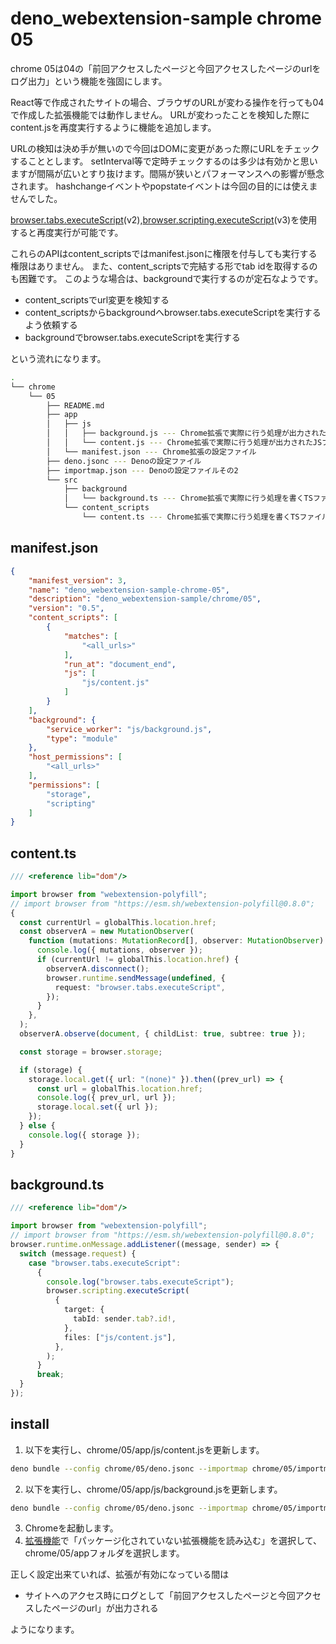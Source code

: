 # deno_webextension-sample chrome 05

chrome 05は04の「前回アクセスしたページと今回アクセスしたページのurlをログ出力」という機能を強固にします。

React等で作成されたサイトの場合、ブラウザのURLが変わる操作を行っても04で作成した拡張機能では動作しません。
URLが変わったことを検知した際にcontent.jsを再度実行するように機能を追加します。

URLの検知は決め手が無いので今回はDOMに変更があった際にURLをチェックすることとします。
setInterval等で定時チェックするのは多少は有効かと思いますが間隔が広いとすり抜けます。間隔が狭いとパフォーマンスへの影響が懸念されます。
hashchangeイベントやpopstateイベントは今回の目的には使えませんでした。

[browser.tabs.executeScript](https://developer.mozilla.org/ja/docs/Mozilla/Add-ons/WebExtensions/API/tabs/executeScript)(v2),[browser.scripting.executeScript](https://developer.chrome.com/docs/extensions/reference/scripting/)(v3)を使用すると再度実行が可能です。

これらのAPIはcontent_scriptsではmanifest.jsonに権限を付与しても実行する権限はありません。
また、content_scriptsで完結する形でtab idを取得するのも困難です。
このような場合は、backgroundで実行するのが定石なようです。

* content_scriptsでurl変更を検知する
* content_scriptsからbackgroundへbrowser.tabs.executeScriptを実行するよう依頼する
* backgroundでbrowser.tabs.executeScriptを実行する

という流れになります。

```bash
.
└── chrome
    └── 05
        ├── README.md
        ├── app
        │   ├── js
        │   │   ├── background.js --- Chrome拡張で実際に行う処理が出力されたJSファイル
        │   │   └── content.js --- Chrome拡張で実際に行う処理が出力されたJSファイル
        │   └── manifest.json --- Chrome拡張の設定ファイル
        ├── deno.jsonc --- Denoの設定ファイル
        ├── importmap.json --- Denoの設定ファイルその2
        └── src
            ├── background
            │   └── background.ts --- Chrome拡張で実際に行う処理を書くTSファイル(background)
            └── content_scripts
                └── content.ts --- Chrome拡張で実際に行う処理を書くTSファイル(content_scripts)
```

## manifest.json

```json
{
    "manifest_version": 3,
    "name": "deno_webextension-sample-chrome-05",
    "description": "deno_webextension-sample/chrome/05",
    "version": "0.5",
    "content_scripts": [
        {
            "matches": [
                "<all_urls>"
            ],
            "run_at": "document_end",
            "js": [
                "js/content.js"
            ]
        }
    ],
    "background": {
        "service_worker": "js/background.js",
        "type": "module"
    },
    "host_permissions": [
        "<all_urls>"
    ],
    "permissions": [
        "storage",
        "scripting"
    ]
}
```

## content.ts

```ts
/// <reference lib="dom"/>

import browser from "webextension-polyfill";
// import browser from "https://esm.sh/webextension-polyfill@0.8.0";
{
  const currentUrl = globalThis.location.href;
  const observerA = new MutationObserver(
    function (mutations: MutationRecord[], observer: MutationObserver) {
      console.log({ mutations, observer });
      if (currentUrl != globalThis.location.href) {
        observerA.disconnect();
        browser.runtime.sendMessage(undefined, {
          request: "browser.tabs.executeScript",
        });
      }
    },
  );
  observerA.observe(document, { childList: true, subtree: true });

  const storage = browser.storage;

  if (storage) {
    storage.local.get({ url: "(none)" }).then((prev_url) => {
      const url = globalThis.location.href;
      console.log({ prev_url, url });
      storage.local.set({ url });
    });
  } else {
    console.log({ storage });
  }
}
```

## background.ts

```ts
/// <reference lib="dom"/>

import browser from "webextension-polyfill";
// import browser from "https://esm.sh/webextension-polyfill@0.8.0";
browser.runtime.onMessage.addListener((message, sender) => {
  switch (message.request) {
    case "browser.tabs.executeScript":
      {
        console.log("browser.tabs.executeScript");
        browser.scripting.executeScript(
          {
            target: {
              tabId: sender.tab?.id!,
            },
            files: ["js/content.js"],
          },
        );
      }
      break;
  }
});
```

## install

1. 以下を実行し、chrome/05/app/js/content.jsを更新します。

```bash
deno bundle --config chrome/05/deno.jsonc --importmap chrome/05/importmap.json chrome/05/src/content_scripts/content.ts chrome/05/app/js/content.js
```

2. 以下を実行し、chrome/05/app/js/background.jsを更新します。

```bash
deno bundle --config chrome/05/deno.jsonc --importmap chrome/05/importmap.json chrome/05/src/background/background.ts chrome/05/app/js/background.js
```

3. Chromeを起動します。
4. [拡張機能](chrome://extensions/)で「パッケージ化されていない拡張機能を読み込む」を選択して、chrome/05/appフォルダを選択します。

正しく設定出来ていれば、拡張が有効になっている間は

- サイトへのアクセス時にログとして「前回アクセスしたページと今回アクセスしたページのurl」が出力される

ようになります。
